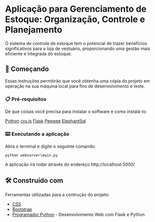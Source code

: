 # Aplicação para Gerenciamento de Estoque: Organização, Controle e Planejamento

O sistema de controle de estoque tem o potencial de trazer benefícios significativos para a loja de vestuário, proporcionando uma gestão mais eficiente e integrada do estoque. 

## 🚀 Começando

Essas instruções permitirão que você obtenha uma cópia do projeto em operação na sua máquina local para fins de desenvolvimento e teste.

### 📋 Pré-requisitos

De que coisas você precisa para instalar o software e como instalá-lo:

[Python](https://www.python.org/downloads/)
[cru.js](https://github.com/Iazzetta/cru.js/blob/main/src/cru.js)
[Flask](https://flask.palletsprojects.com/en/3.0.x/)
[Peewee](https://docs.peewee-orm.com/en/latest/)
[ElephantSql](https://www.elephantsql.com/)



### ⌨️ Executando a aplicação

Abra o terminal e digite o seguinte comando:

```
python webserver\main.py
```

A aplicação irá rodar através do endereço http://localhost:5000/


## 🛠️ Construído com

Ferramentas utilizadas para a contrução do projeto:

* [CSS](https://www.w3schools.com/css/)
* [Bootstrap](https://getbootstrap.com/)
* [Programador Python](https://www.youtube.com/playlist?list=PL39zbyHjgjrbsP3xFSc-YH-6FN8WNpglh) - Desenvolvimento Web com Flask e Python